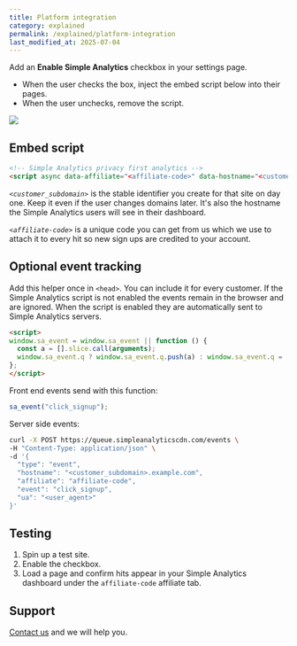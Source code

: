 ```yaml
---
title: Platform integration
category: explained
permalink: /explained/platform-integration
last_modified_at: 2025-07-04
---
```


Add an **Enable Simple Analytics** checkbox in your settings page.

* When the user checks the box, inject the embed script below into their pages.
* When the user unchecks, remove the script.

![](https://assets.simpleanalytics.com/docs/explained/platform-integration.png)

## Embed script

```html
<!-- Simple Analytics privacy first analytics -->
<script async data-affiliate="<affiliate-code>" data-hostname="<customer_subdomain>.example.com" src="https://scripts.simpleanalyticscdn.com/latest.js"></script>
```

*`<customer_subdomain>`* is the stable identifier you create for that site on day one. Keep it even if the user changes domains later. It's also the hostname the Simple Analytics users will see in their dashboard.

*`<affiliate-code>`* is a unique code you can get from us which we use to attach it to every hit so new sign ups are credited to your account.

## Optional event tracking

Add this helper once in `<head>`. You can include it for every customer. If the Simple Analytics script is not enabled the events remain in the browser and are ignored. When the script is enabled they are automatically sent to Simple Analytics servers.

```html
<script>
window.sa_event = window.sa_event || function () {
  const a = [].slice.call(arguments);
  window.sa_event.q ? window.sa_event.q.push(a) : window.sa_event.q = [a];
};
</script>
```

Front end events send with this function:

```js
sa_event("click_signup");
```

Server side events:

```bash
curl -X POST https://queue.simpleanalyticscdn.com/events \
-H "Content-Type: application/json" \
-d '{
  "type": "event",
  "hostname": "<customer_subdomain>.example.com",
  "affiliate": "affiliate-code",
  "event": "click_signup",
  "ua": "<user_agent>"
}'
```

## Testing

1. Spin up a test site.
2. Enable the checkbox.
3. Load a page and confirm hits appear in your Simple Analytics dashboard under the `affiliate-code` affiliate tab.

## Support

[Contact us](https://dashboard.simpleanalytics.com/contact) and we will help you.
